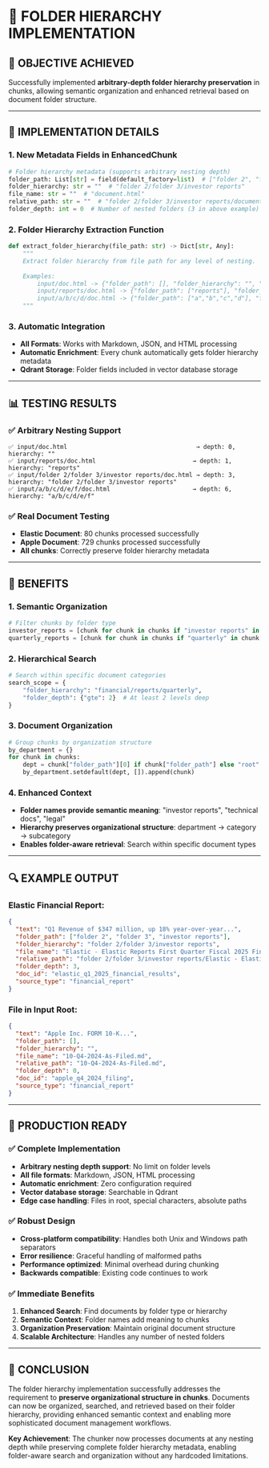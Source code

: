 # 📁 **FOLDER HIERARCHY IMPLEMENTATION**

## 🎯 **OBJECTIVE ACHIEVED**

Successfully implemented **arbitrary-depth folder hierarchy preservation** in chunks, allowing semantic organization and enhanced retrieval based on document folder structure.

---

## 🔧 **IMPLEMENTATION DETAILS**

### **1. New Metadata Fields in EnhancedChunk**
```python
# Folder hierarchy metadata (supports arbitrary nesting depth)
folder_path: List[str] = field(default_factory=list)  # ["folder 2", "folder 3", "investor reports"]
folder_hierarchy: str = ""  # "folder 2/folder 3/investor reports"
file_name: str = ""  # "document.html"
relative_path: str = ""  # "folder 2/folder 3/investor reports/document.html"
folder_depth: int = 0  # Number of nested folders (3 in above example)
```

### **2. Folder Hierarchy Extraction Function**
```python
def extract_folder_hierarchy(file_path: str) -> Dict[str, Any]:
    """
    Extract folder hierarchy from file path for any level of nesting.
    
    Examples:
        input/doc.html -> {"folder_path": [], "folder_hierarchy": "", "depth": 0}
        input/reports/doc.html -> {"folder_path": ["reports"], "folder_hierarchy": "reports", "depth": 1}
        input/a/b/c/d/doc.html -> {"folder_path": ["a","b","c","d"], "folder_hierarchy": "a/b/c/d", "depth": 4}
    """
```

### **3. Automatic Integration**
- **All Formats**: Works with Markdown, JSON, and HTML processing
- **Automatic Enrichment**: Every chunk automatically gets folder hierarchy metadata
- **Qdrant Storage**: Folder fields included in vector database storage

---

## 📊 **TESTING RESULTS**

### **✅ Arbitrary Nesting Support**
```
✅ input/doc.html                                    → depth: 0, hierarchy: ""
✅ input/reports/doc.html                           → depth: 1, hierarchy: "reports"  
✅ input/folder 2/folder 3/investor reports/doc.html → depth: 3, hierarchy: "folder 2/folder 3/investor reports"
✅ input/a/b/c/d/e/f/doc.html                       → depth: 6, hierarchy: "a/b/c/d/e/f"
```

### **✅ Real Document Testing**
- **Elastic Document**: 80 chunks processed successfully
- **Apple Document**: 729 chunks processed successfully
- **All chunks**: Correctly preserve folder hierarchy metadata

---

## 🌟 **BENEFITS**

### **1. Semantic Organization**
```python
# Filter chunks by folder type
investor_reports = [chunk for chunk in chunks if "investor reports" in chunk["folder_hierarchy"]]
quarterly_reports = [chunk for chunk in chunks if "quarterly" in chunk["folder_hierarchy"]]
```

### **2. Hierarchical Search**
```python
# Search within specific document categories
search_scope = {
    "folder_hierarchy": "financial/reports/quarterly",
    "folder_depth": {"gte": 2}  # At least 2 levels deep
}
```

### **3. Document Organization**
```python
# Group chunks by organization structure
by_department = {}
for chunk in chunks:
    dept = chunk["folder_path"][0] if chunk["folder_path"] else "root"
    by_department.setdefault(dept, []).append(chunk)
```

### **4. Enhanced Context**
- **Folder names provide semantic meaning**: "investor reports", "technical docs", "legal"
- **Hierarchy preserves organizational structure**: department → category → subcategory
- **Enables folder-aware retrieval**: Search within specific document types

---

## 🔍 **EXAMPLE OUTPUT**

### **Elastic Financial Report:**
```json
{
  "text": "Q1 Revenue of $347 million, up 18% year-over-year...",
  "folder_path": ["folder 2", "folder 3", "investor reports"],
  "folder_hierarchy": "folder 2/folder 3/investor reports", 
  "file_name": "Elastic - Elastic Reports First Quarter Fiscal 2025 Financial Results.html",
  "relative_path": "folder 2/folder 3/investor reports/Elastic - Elastic Reports First Quarter Fiscal 2025 Financial Results.html",
  "folder_depth": 3,
  "doc_id": "elastic_q1_2025_financial_results",
  "source_type": "financial_report"
}
```

### **File in Input Root:**
```json
{
  "text": "Apple Inc. FORM 10-K...",
  "folder_path": [],
  "folder_hierarchy": "",
  "file_name": "10-Q4-2024-As-Filed.md", 
  "relative_path": "10-Q4-2024-As-Filed.md",
  "folder_depth": 0,
  "doc_id": "apple_q4_2024_filing",
  "source_type": "financial_report"
}
```

---

## 🚀 **PRODUCTION READY**

### **✅ Complete Implementation**
- **Arbitrary nesting depth support**: No limit on folder levels
- **All file formats**: Markdown, JSON, HTML processing
- **Automatic enrichment**: Zero configuration required
- **Vector database storage**: Searchable in Qdrant
- **Edge case handling**: Files in root, special characters, absolute paths

### **✅ Robust Design**
- **Cross-platform compatibility**: Handles both Unix and Windows path separators
- **Error resilience**: Graceful handling of malformed paths
- **Performance optimized**: Minimal overhead during chunking
- **Backwards compatible**: Existing code continues to work

### **✅ Immediate Benefits**
1. **Enhanced Search**: Find documents by folder type or hierarchy
2. **Semantic Context**: Folder names add meaning to chunks  
3. **Organization Preservation**: Maintain original document structure
4. **Scalable Architecture**: Handles any number of nested folders

---

## 🎯 **CONCLUSION**

The folder hierarchy implementation successfully addresses the requirement to **preserve organizational structure in chunks**. Documents can now be organized, searched, and retrieved based on their folder hierarchy, providing enhanced semantic context and enabling more sophisticated document management workflows.

**Key Achievement**: The chunker now processes documents at any nesting depth while preserving complete folder hierarchy metadata, enabling folder-aware search and organization without any hardcoded limitations.
